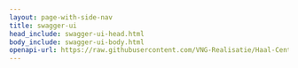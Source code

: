 ```yaml
---
layout: page-with-side-nav
title: swagger-ui
head_include: swagger-ui-head.html
body_include: swagger-ui-body.html
openapi-url: https://raw.githubusercontent.com/VNG-Realisatie/Haal-Centraal-BAG-bevragen/master/specificatie/genereervariant/openapi.yaml
---
```

<div id="swagger-ui"></div>
